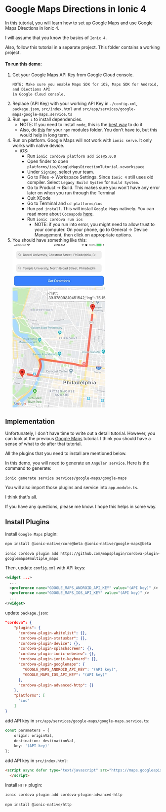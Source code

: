 # Google Maps Directions in Ionic 4

In this tutorial, you will learn how to set up Google Maps and use Google Maps Directions in Ionic 4. 

I will assume that you know the basics of `Ionic 4`.

Also, follow this tutorial in a separate project. This folder contains a working project.


#### To run this demo:
1. Get your Google Maps API Key from Google Cloud console.
    ``` 
    NOTE: Make sure you enable Maps SDK for iOS, Maps SDK for Android, and Diections API 
    in Google Cloud console.
    ```
2. Replace (API Key) with your working API Key in `./config.xml`, `package.json`, `src/index.html` and 
`src/app/services/google-maps/google-maps.service.ts`
3. Run `npm i` to install dependencies. 
    - NOTE: If you need to install `node`, this is the [best way](https://yoember.com/nodejs/the-best-way-to-install-node-js/) to do it
    - Also, do [this](https://docs.npmjs.com/resolving-eacces-permissions-errors-when-installing-packages-globally)
    for your `npm` modules folder. You don't have to, but this would help in long term.
4. Run on platform. Google Maps will not work with `ionic serve`. It only works with native device.
    - iOS:
        - Run `ionic cordova platform add ios@5.0.0`
        - Open finder to open `platforms/ios/GoogleMapsDirectionTutorial.xcworkspace`
        - Under `Signing`, select your team.
        - Go to Files -> Workspace Settings. Since `Ionic 4` still uses old compiler.
        Select `Legacy Build System` for `Build System`.
        - Go to Product -> Build. This makes sure you won't have any error later on when you run through
        the Terminal
        - Quit XCode
        - Go to Terminal and `cd platforms/ios`
        - Run `pod install`. This will install `Google Maps` natively. 
        You can read more about `Cocoapods` [here](https://cocoapods.org/).
        - Run `ionic cordova run ios`
            - NOTE: if you run into error, you might need to allow trust to your computer. 
            On your phone, go to General -> Device Management, then click on appropriate options.
5. You should have something like this: <br>
![alt text](./src/assets/demo.jpeg "Demo")




## Implementation

Unfortunately, I don't have time to write out a detail tutorial. However, you can look at the previous
[Google Maps](https://github.com/drexel-cci-ci/ionic-google-maps-tutorial) tutorial. I think you should
have a sense of what to do after that tutorial.

All the plugins that you need to install are mentioned below. 

In this demo, you will need to generate an `Angular service`. Here is the command to generate:

`ionic generate service services/google-maps/google-maps`

You will also import those plugins and service into `app.module.ts`.

I think that's all. 

If you have any questions, please me know. I hope this helps in some way. 



## Install Plugins

Install `Google Maps` plugin:
```
npm install @ionic-native/core@beta @ionic-native/google-maps@beta

ionic cordova plugin add https://github.com/mapsplugin/cordova-plugin-googlemaps#multiple_maps
```

Then, update `config.xml` with API keys:
```xml
<widget ...>
  ...
  <preference name="GOOGLE_MAPS_ANDROID_API_KEY" value="(API key)" />
  <preference name="GOOGLE_MAPS_IOS_API_KEY" value="(API key)" />
  ...
</widget>
```

update `package.json`:
```json
"cordova": {
    "plugins": {
      "cordova-plugin-whitelist": {},
      "cordova-plugin-statusbar": {},
      "cordova-plugin-device": {},
      "cordova-plugin-splashscreen": {},
      "cordova-plugin-ionic-webview": {},
      "cordova-plugin-ionic-keyboard": {},
      "cordova-plugin-googlemaps": {
        "GOOGLE_MAPS_ANDROID_API_KEY": "(API key)",
        "GOOGLE_MAPS_IOS_API_KEY": "(API key)"
      },
      "cordova-plugin-advanced-http": {}
    },
    "platforms": [
      "ios"
    ]
}
```

add API key in `src/app/services/google-maps/google-maps.service.ts`:

```typescript
const parameters = {
    origin: originVal,
    destination: destinationVal,
    key: '(API key)'
};
```

add API key in `src/index.html`:

```html
<script async defer type="text/javascript" src="https://maps.googleapis.com/maps/api/js?key=(API KEY)&v=3.exp&libraries=places">
  </script>
```



Install `HTTP` plugin:
```
ionic cordova plugin add cordova-plugin-advanced-http

npm install @ionic-native/http
```
